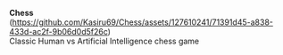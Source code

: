 **Chess** <br />
(https://github.com/Kasiru69/Chess/assets/127610241/71391d45-a838-433d-ac2f-9b06d0d5f26c) <br/>
Classic Human vs Artificial Intelligence chess game

